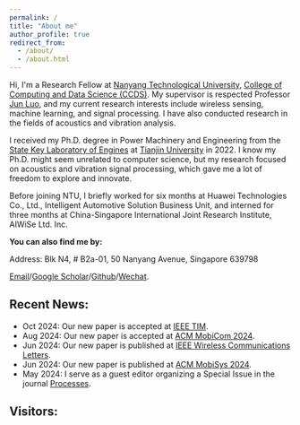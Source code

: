 ```yaml
---
permalink: /
title: "About me"
author_profile: true
redirect_from: 
  - /about/
  - /about.html
---
```


Hi, I'm a Research Fellow at [Nanyang Technological University](https://www.ntu.edu.sg/), [College of Computing and Data Science (CCDS)](https://www.ntu.edu.sg/computing). My supervisor is respected Professor [Jun Luo](https://dr.ntu.edu.sg/cris/rp/rp01107), and my current research interests include wireless sensing, machine learning, and signal processing. I have also conducted research in the fields of acoustics and vibration analysis.

I received my Ph.D. degree in Power Machinery and Engineering from the [State Key Laboratory of Engines](https://www.tju.edu.cn/info/1058/1442.htm) at [Tianjin University](https://www.tju.edu.cn/) in 2022. I know my Ph.D. might seem unrelated to computer science, but my research focused on acoustics and vibration signal processing, which gave me a lot of freedom to explore and innovate.

Before joining NTU, I briefly worked for six months at Huawei Technologies Co., Ltd., Intelligent Automotive Solution Business Unit, and interned for three months at China-Singapore International Joint Research Institute, AIWiSe Ltd. Inc.

**You can also find me by:**

Address: Blk N4, # B2a-01, 50 Nanyang Avenue, Singapore 639798

[Email](mailto:l.xin@ntu.edu.sg)/[Google Scholar](https://scholar.google.com/citations?user=qSy0jogAAAAJ&hl=en)/[Github](https://github.com/MadFrogL)/[Wechat](../images/Wechat.jpg).


## Recent News:
+ Oct 2024: Our new paper is accepted at [IEEE TIM](https://ieeexplore.ieee.org/xpl/RecentIssue.jsp?punumber=19).
+ Aug 2024: Our new paper is accepted at [ACM MobiCom 2024](https://www.researchgate.net/profile/Jun-Luo-10/publication/383396909_Beamforming_made_Malicious_Manipulating_Wi-Fi_Traffic_via_Beamform-ing_Feedback_Forgery/links/66ce79eb64f7bf7b19450153/Beamforming-made-Malicious-Manipulating-Wi-Fi-Traffic-via-Beamform-ing-Feedback-Forgery.pdf).
+ Jun 2024: Our new paper is published at [IEEE Wireless Communications Letters](https://ieeexplore.ieee.org/abstract/document/10551398).
+ Jun 2024: Our new paper is published at [ACM MobiSys 2024](https://dl.acm.org/doi/abs/10.1145/3643832.3661889).
+ May 2024: I serve as a guest editor organizing a Special Issue in the journal [Processes](https://www.mdpi.com/journal/processes/special_issues/66PX93378U).

<!--
## Working State:
<a href="https://git.io/streak-stats"><img src="https://streak-stats.demolab.com?user=MadFrogL&mode=weekly" alt="GitHub Streak" /></a>

<img align="center" src="https://github-readme-stats.vercel.app/api/top-langs/?username=MadFrogL&theme=transparent&hide_border=true&layout=donut-vertical&langs_count=6" />
 -->

## Visitors:
<script type='text/javascript' id='clustrmaps' src='//cdn.clustrmaps.com/map_v2.js?cl=ffffff&w=300&t=n&d=LH5PmHjr6h4ApcKK5c3RcaBP6l2O1OzOoPOmT_O_etI&co=2d78ad&cmo=3acc3a&cmn=ff5353&ct=ffffff'></script>
